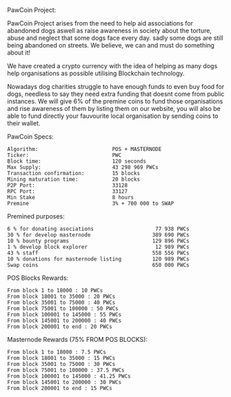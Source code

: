 PawCoin Project:

PawCoin Project arises from the need to help aid associations for abandoned dogs aswell as raise awareness in society about the torture, abuse and neglect that some dogs face every day. sadly some dogs are still being abandoned on streets. We believe, we can and must do something about it!

We have created a crypto currency with the idea of helping as many dogs help organisations as possible utilising Blockchain technology.

Nowadays dog charities struggle to have enough funds to even buy food for dogs, needless to say they need extra funding that doesnt come from public instances. We will give 6% of the premine coins to fund those organisations and rise awareness of them by listing them on our website, you will also be able to fund directly your fauvourite local organisation by sending coins to their wallet.

PawCoin Specs:

    Algorithm:                        POS + MASTERNODE
    Ticker:                           PWC
    Block time:                       120 seconds
    Max Supply:                       43 298 969 PWCs
    Transaction confirmation:         15 blocks
    Mining maturation time:           20 blocks
    P2P Port:                         33128
    RPC Port:                         33127
    Min Stake                         8 hours
    Premine                           3% + 700 000 to SWAP


Premined purposes:

    6 % for donating asociations                    77 938 PWCs
    30 % for develop masternode                    389 690 PWCs
    10 % bounty programs                           129 896 PWCs
    1 % develop block explorer                      12 989 PWCs
    43 % staff                                     558 556 PWCs
    10 % donations for masternode listing          120 989 PWCs
    Swap coins                                     650 000 PWCs



POS Blocks Rewards:

    From block 1 to 18000 : 10 PWCs
    From block 18001 to 35000 : 20 PWCs
    From block 35001 to 75000 : 40 PWCs
    From block 75001 to 100000 : 50 PWCs
    From block 100001 to 145000 : 55 PWCs
    From block 145001 to 200000 : 40 PWCs
    From block 200001 to end : 20 PWCs


Masternode Rewards (75% FROM POS BLOCKS):

    From block 1 to 18000 : 7.5 PWCs
    From block 18001 to 35000 : 15 PWCs
    From block 35001 to 75000 : 30 PWCs
    From block 75001 to 100000 : 37.5 PWCs
    From block 100001 to 145000 : 41.25 PWCs
    From block 145001 to 200000 : 30 PWCs
    From block 200001 to end : 15 PWCs
